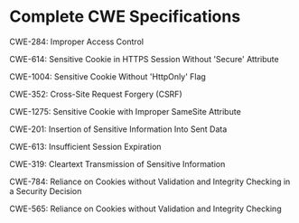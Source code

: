 

# Complete CWE Specifications

CWE-284: Improper Access Control

CWE-614: Sensitive Cookie in HTTPS Session Without 'Secure' Attribute

CWE-1004: Sensitive Cookie Without 'HttpOnly' Flag

CWE-352: Cross-Site Request Forgery (CSRF)

CWE-1275: Sensitive Cookie with Improper SameSite Attribute

CWE-201: Insertion of Sensitive Information Into Sent Data

CWE-613: Insufficient Session Expiration

CWE-319: Cleartext Transmission of Sensitive Information

CWE-784: Reliance on Cookies without Validation and Integrity Checking in a Security Decision

CWE-565: Reliance on Cookies without Validation and Integrity Checking